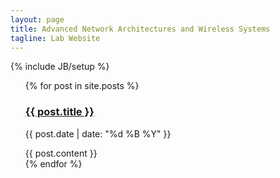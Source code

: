 ```yaml
---
layout: page
title: Advanced Network Architectures and Wireless Systems
tagline: Lab Website
---
```

{% include JB/setup %}

<ul style="list-style: none;">
            {% for post in site.posts %}
            <li>
            <a href="{{ post.url }}">
             <h3>{{ post.title }}</h3> </a>
             <p class="blogdate">{{ post.date | date: "%d %B %Y" }}</p>
             <div>{{ post.content }}</div>
             </li>
            {% endfor %}
</ul>
